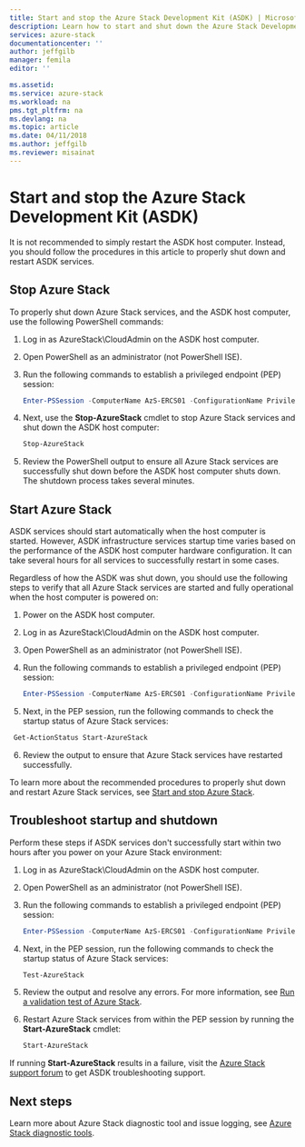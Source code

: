 ```yaml
---
title: Start and stop the Azure Stack Development Kit (ASDK) | Microsoft Docs
description: Learn how to start and shut down the Azure Stack Development Kit (ASDK).
services: azure-stack
documentationcenter: ''
author: jeffgilb
manager: femila
editor: ''

ms.assetid: 
ms.service: azure-stack
ms.workload: na
pms.tgt_pltfrm: na
ms.devlang: na
ms.topic: article
ms.date: 04/11/2018
ms.author: jeffgilb
ms.reviewer: misainat
---
```


# Start and stop the Azure Stack Development Kit (ASDK)
It is not recommended to simply restart the ASDK host computer. Instead, you should follow the procedures in this article to properly shut down and restart ASDK services. 

## Stop Azure Stack 
To properly shut down Azure Stack services, and the ASDK host computer, use the following PowerShell commands:

1. Log in as AzureStack\CloudAdmin on the ASDK host computer.
2. Open PowerShell as an administrator (not PowerShell ISE).
3. Run the following commands to establish a privileged endpoint (PEP) session: 
  
   ```powershell
   Enter-PSSession -ComputerName AzS-ERCS01 -ConfigurationName PrivilegedEndpoint
   ```

4. Next, use the **Stop-AzureStack** cmdlet to stop Azure Stack services and shut down the ASDK host computer:
  
   ```powershell
   Stop-AzureStack
   ```

5. Review the PowerShell output to ensure all Azure Stack services are successfully shut down before the ASDK host computer shuts down. The shutdown process takes several minutes.

## Start Azure Stack 
ASDK services should start automatically when the host computer is started. However, ASDK infrastructure services startup time varies based on the performance of the ASDK host computer hardware configuration. It can take several hours for all services to successfully restart in some cases.

Regardless of how the ASDK was shut down, you should use the following steps to verify that all Azure Stack services are started and fully operational when the host computer is powered on: 

1. Power on the ASDK host computer. 
2. Log in as AzureStack\CloudAdmin on the ASDK host computer.
3. Open PowerShell as an administrator (not PowerShell ISE).
4. Run the following commands to establish a privileged endpoint (PEP) session:
  
   ```powershell
   Enter-PSSession -ComputerName AzS-ERCS01 -ConfigurationName PrivilegedEndpoint
   ```

5. Next, in the PEP session, run the following commands to check the startup status of Azure Stack services:
   
  ```powershell
   Get-ActionStatus Start-AzureStack
   ```

6. Review the output to ensure that Azure Stack services have restarted successfully.

To learn more about the recommended procedures to properly shut down and restart Azure Stack services, see [Start and stop Azure Stack](.\.\azure-stack-start-and-stop.md). 

## Troubleshoot startup and shutdown 
Perform these steps if ASDK services don't successfully start within two hours after you power on your Azure Stack environment:

1. Log in as AzureStack\CloudAdmin on the ASDK host computer.
2. Open PowerShell as an administrator (not PowerShell ISE).
3. Run the following commands to establish a privileged endpoint (PEP) session:
  
   ```powershell
   Enter-PSSession -ComputerName AzS-ERCS01 -ConfigurationName PrivilegedEndpoint
   ```

4. Next, in the PEP session, run the following commands to check the startup status of Azure Stack services:
  
   ```powershell
   Test-AzureStack
   ```

5. Review the output and resolve any errors. For more information, see [Run a validation test of Azure Stack](.\.\azure-stack-diagnostic-test.md).
6. Restart Azure Stack services from within the PEP session by running the **Start-AzureStack** cmdlet:
  
   ```powershell
   Start-AzureStack
   ```

If running **Start-AzureStack** results in a failure, visit the [Azure Stack support forum](https://social.msdn.microsoft.com/Forums/en-US/home?forum=azurestack) to get ASDK troubleshooting support. 

## Next steps 
Learn more about Azure Stack diagnostic tool and issue logging, see [Azure Stack diagnostic tools](.\.\azure-stack-diagnostics.md).
